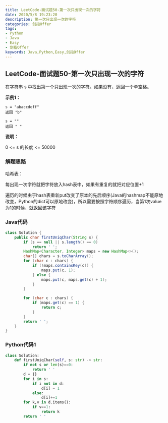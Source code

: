 ```yaml
---
title: LeetCode-面试题50-第一次只出现一次的字符
date: 2020/5/8 19:23:20
description: 第一次只出现一次的字符
categories: 剑指Offer
tags:
- Python
- Java
- Easy
- 剑指Offer
keywords: Java,Python,Easy,剑指Offer
---
```


## LeetCode-面试题50-第一次只出现一次的字符 

在字符串 s 中找出第一个只出现一次的字符。如果没有，返回一个单空格。

 <!--more-->

**示例1：**

```
s = "abaccdeff"
返回 "b"

s = "" 
返回 " "
```

**说明：**

0 <= s 的长度 <= 50000

### 解题思路

哈希表：

每出现一次字符就把字符放入hash表中，如果有重复的就把对应位置+1

遍历的时候由于hash表重新put改变了原本的先后顺序(Java的hashmap不能原地改变，Python的dict可以原地改变)，所以需要按照字符顺序遍历，当第1次value为1的时候，就返回该字符

### Java代码

```java
class Solution {
    public char firstUniqChar(String s) {
        if (s == null || s.length() == 0)
            return ' ';
        HashMap<Character, Integer> maps = new HashMap<>();
        char[] chars = s.toCharArray();
        for (char c : chars) {
            if (!maps.containsKey(c)) {
                maps.put(c, 1);
            } else {
                maps.put(c, maps.get(c) + 1);
            }
        }

        for (char c : chars) {
            if (maps.get(c) == 1) {
                return c;
            }
        }
        return ' ';
    }
}
```

### Python代码1

```python
class Solution:
    def firstUniqChar(self, s: str) -> str:
        if not s or len(s)==0:
            return ' '
        d = {}
        for i in s:
            if i not in d:
                d[i] = 1
            else:
                d[i]+=1
        for k,v in d.items():
            if v==1:
                return k
        return ' '
```